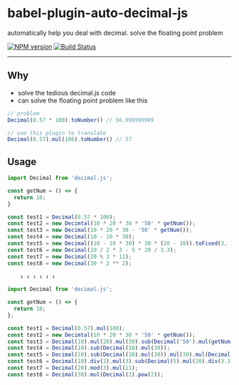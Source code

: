 # babel-plugin-auto-decimal-js
automatically help you deal with decimal. 
solve the floating point problem

[![NPM version](https://img.shields.io/npm/v/babel-plugin-auto-decimal-js.svg?style=flat)](https://npmjs.org/package/babel-plugin-auto-decimal-js)
[![Build Status](https://travis-ci.org/Senzz/babel-plugin-aoto-decimal-js.svg?branch=master)](https://travis-ci.org/Senzz/babel-plugin-aoto-decimal-js)

---

## Why
- solve the tedious decimal.js code
- can solve the floating point problem like this

```javascript
// problem
Decimal(0.57 * 100).toNumber() // 56.999999999

// use this plugin to translate
Decimal(0.57).mul(100).toNumber() // 57
```

## Usage
```JavaScript
import Decimal from 'decimal.js';

const getNum = () => {
  return 10;
}

const test1 = Decimal(0.57 * 100);
const test2 = new Decimtal(10 * 20 * 30 * '50' * getNum());
const test3 = new Decimal(10 * 20 * 30 - '50' * getNum());
const test4 = new Decimal(10 - 10 * 30);
const test5 = new Decimal((10 - 10 * 30) * 30 * (20 - 10)).toFixed(3, 1);
const test6 = new Decimal(10 / 2 * 3 - 5 * 20 / 3.3);
const test7 = new Decimal(20 % 3 * 11);
const test8 = new Decimal(30 * 2 ** 2);

    ↓ ↓ ↓ ↓ ↓ ↓
    
import Decimal from 'decimal.js';

const getNum = () => {
  return 10;
};

const test1 = Decimal(0.57).mul(100);
const test2 = new Decimtal(10 * 20 * 30 * '50' * getNum());
const test3 = Decimal(10).mul(20).mul(30).sub(Decimal('50').mul(getNum()));
const test4 = Decimal(10).sub(Decimal(10).mul(30));
const test5 = Decimal(10).sub(Decimal(10).mul(30)).mul(30).mul(Decimal(20).sub(10)).toFixed(3, 1);
const test6 = Decimal(10).div(2).mul(3).sub(Decimal(5).mul(20).div(3.3));
const test7 = Decimal(20).mod(3).mul(11);
const test8 = Decimal(30).mul(Decimal(2).pow(2));
```